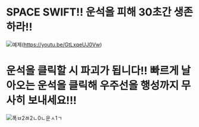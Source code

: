 # SPACE SWIFT!! 운석을 피해 30초간 생존하라!!
![예제](https://user-images.githubusercontent.com/65847457/101317489-f5395f00-38a1-11eb-8fed-11dcf7d64098.png)(https://youtu.be/GtLxqeUJ0Vw) 

# 운석을 클릭할 시 파괴가 됩니다!! 빠르게 날아오는 운석을 클릭해 우주선을 행성까지 무사히 보내세요!!!
![폭ㅂ2ㅀ2ㄴ0ㄴ운ㅅ1ㄱ](https://user-images.githubusercontent.com/65847457/101317641-37fb3700-38a2-11eb-95d9-d495fb168bad.png)
